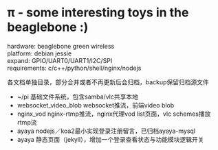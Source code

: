 π - some interesting toys in the beaglebone :)
===

hardware: beaglebone green wireless   
platform: debian jessie   
expand: GPIO/UART0/UART1/I2C/SPI   
requirements: c/c++/python/shell/nginx/nodejs    

各文档单独目录，部分合并或者不再更新后会归档，backup保留归档源文件
* ~/pi 基础文件系统，包含samba/vlc共享本地
* websocket_video_blob websocket推流，前端video blob
* nginx_vod nginx-rtmp推流，nginx代理vod list页面，vlc schemes播放rtmp流
* ayaya nodejs／koa2最小实现登录注册留言，已归档ayaya-mysql
* ayaya 静态页面（jekyll），增加一个登录查看状态与功能模块逻辑开关